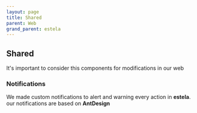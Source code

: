 ```yaml
---
layout: page
title: Shared
parent: Web
grand_parent: estela
---
```


## Shared
It's important to consider this components for modifications in our web

### Notifications
We made custom notifications to alert and warning every action in **estela**. our notifications are based on **AntDesign**

